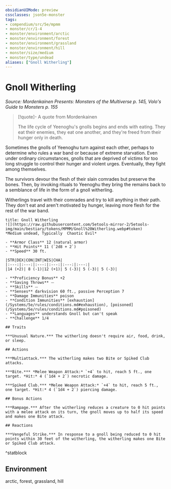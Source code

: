 ```yaml
---
obsidianUIMode: preview
cssclasses: json5e-monster
tags:
- compendium/src/5e/mpmm
- monster/cr/1-4
- monster/environment/arctic
- monster/environment/forest
- monster/environment/grassland
- monster/environment/hill
- monster/size/medium
- monster/type/undead
aliases: ["Gnoll Witherling"]
---
```

# Gnoll Witherling
*Source: Mordenkainen Presents: Monsters of the Multiverse p. 145, Volo's Guide to Monsters p. 155*  

> [!quote]- A quote from Mordenkainen  
> 
> The life cycle of Yeenoghu's gnolls begins and ends with eating. They eat their enemies, they eat one another, and they're freed from their hunger only in death.

Sometimes the gnolls of Yeenoghu turn against each other, perhaps to determine who rules a war band or because of extreme starvation. Even under ordinary circumstances, gnolls that are deprived of victims for too long struggle to control their hunger and violent urges. Eventually, they fight among themselves.

The survivors devour the flesh of their slain comrades but preserve the bones. Then, by invoking rituals to Yeenoghu they bring the remains back to a semblance of life in the form of a gnoll witherling.

Witherlings travel with their comrades and try to kill anything in their path. They don't eat and aren't motivated by hunger, leaving more flesh for the rest of the war band.

```ad-statblock
title: Gnoll Witherling
![](https://raw.githubusercontent.com/5etools-mirror-2/5etools-img/main/bestiary/tokens/MPMM/Gnoll%20Witherling.webp#token)
*Medium undead, Typically  Chaotic Evil*

- **Armor Class** 12 (natural armor)
- **Hit Points** 11 (`2d8 + 2`)
- **Speed** 30 ft.

|STR|DEX|CON|INT|WIS|CHA|
|:---:|:---:|:---:|:---:|:---:|:---:|
|14 (+2)| 8 (-1)|12 (+1)| 5 (-3)| 5 (-3)| 5 (-3)|

- **Proficiency Bonus** +2
- **Saving Throws** ⏤
- **Skills** ⏤
- **Senses** darkvision 60 ft., passive Perception 7
- **Damage Immunities** poison
- **Condition Immunities** [exhaustion](/Systems/5e/rules/conditions.md#exhaustion), [poisoned](/Systems/5e/rules/conditions.md#poisoned)
- **Languages** understands Gnoll but can't speak
- **Challenge** 1/4

## Traits

***Unusual Nature.*** The witherling doesn't require air, food, drink, or sleep.

## Actions

***Multiattack.*** The witherling makes two Bite or Spiked Club attacks.

***Bite.*** *Melee Weapon Attack:* `+4` to hit, reach 5 ft., one target. *Hit:* 4 (`1d4 + 2`) necrotic damage.

***Spiked Club.*** *Melee Weapon Attack:* `+4` to hit, reach 5 ft., one target. *Hit:* 4 (`1d4 + 2`) piercing damage.

## Bonus Actions

***Rampage.*** After the witherling reduces a creature to 0 hit points with a melee attack on its turn, the gnoll moves up to half its speed and makes one Bite attack.

## Reactions

***Vengeful Strike.*** In response to a gnoll being reduced to 0 hit points within 30 feet of the witherling, the witherling makes one Bite or Spiked Club attack.
```
^statblock

## Environment

arctic, forest, grassland, hill